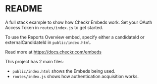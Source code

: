 # README

A full stack example to show how Checkr Embeds work. Set your OAuth Access Token in `routes/index.js` to get started.

To use the Reports Overview embed, specify either a candidateId or externalCandidateId in `public/index.html`.

Read more at https://docs.checkr.com/embeds

This project has 2 main files:

- `public/index.html` shows the Embeds being used.
- `routes/index.js` shows how authentication acquisition works.
